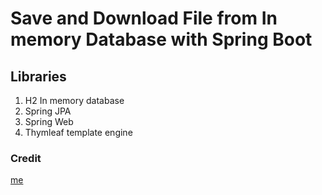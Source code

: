 # Save and Download File from In memory Database with Spring Boot 

## Libraries
1. H2 In memory database
2. Spring JPA
3. Spring Web
4. Thymleaf template engine

### Credit
[me](https://github.com/47leonel-wabo/)
